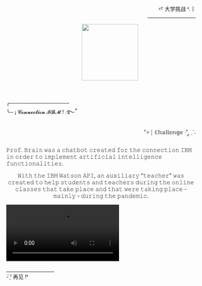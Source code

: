<div align="right" >
  
  <p>
  ꜥꜤ  大学挑战 ❛.⌇ <br>____________________
  </p>
  
</div> 

<div>
  &nbsp;&nbsp;&nbsp;&nbsp;&nbsp;&nbsp;&nbsp;&nbsp;&nbsp;&nbsp;&nbsp;&nbsp;&nbsp;&nbsp;&nbsp;&nbsp;&nbsp;&nbsp;&nbsp;&nbsp;&nbsp;
  &nbsp;&nbsp;&nbsp;&nbsp;&nbsp;&nbsp;&nbsp;&nbsp;&nbsp;&nbsp;&nbsp;&nbsp;&nbsp;&nbsp;&nbsp;&nbsp;&nbsp;&nbsp;&nbsp;&nbsp;&nbsp;
  &nbsp;&nbsp;&nbsp;&nbsp;&nbsp;&nbsp;
  <img height="150px" src="https://user-images.githubusercontent.com/86667062/209699312-96489dff-bf95-43a1-9c23-08c387ed6ec6.png">
</div><br><br>

<div>
  
  <p>
    ╭────────────────<br>
    ╰─ ¡  𝓒𝓸𝓷𝓷𝓮𝓬𝓽𝓲𝓸𝓷 𝓘𝓑𝓜 ! ⨾࿐ྂ
  </p>
  
  <p align="right">
    ˚✧┊ ℂ𝕙𝕒𝕝𝕝𝕖𝕟𝕘𝕖 ·˚ ༘ ˎˊ˗<br>
  </p>
  
  <p align="left">
      𝙿𝚛𝚘𝚏. 𝙱𝚛𝚊𝚒𝚗 𝚠𝚊𝚜 𝚊 𝚌𝚑𝚊𝚝𝚋𝚘𝚝 𝚌𝚛𝚎𝚊𝚝𝚎𝚍 𝚏𝚘𝚛 𝚝𝚑𝚎 𝚌𝚘𝚗𝚗𝚎𝚌𝚝𝚒𝚘𝚗 𝙸𝙱𝙼 𝚒𝚗 𝚘𝚛𝚍𝚎𝚛 𝚝𝚘 𝚒𝚖𝚙𝚕𝚎𝚖𝚎𝚗𝚝 𝚊𝚛𝚝𝚒𝚏𝚒𝚌𝚒𝚊𝚕 𝚒𝚗𝚝𝚎𝚕𝚕𝚒𝚐𝚎𝚗𝚌𝚎 𝚏𝚞𝚗𝚌𝚝𝚒𝚘𝚗𝚊𝚕𝚒𝚝𝚒𝚎𝚜.<br>
   <p align="center">
      𝚆𝚒𝚝𝚑 𝚝𝚑𝚎 𝙸𝙱𝙼 𝚆𝚊𝚝𝚜𝚘𝚗 𝙰𝙿𝙸, 𝚊𝚗 𝚊𝚞𝚡𝚒𝚕𝚒𝚊𝚛𝚢 "𝚝𝚎𝚊𝚌𝚑𝚎𝚛" 𝚠𝚊𝚜 𝚌𝚛𝚎𝚊𝚝𝚎𝚍 𝚝𝚘 𝚑𝚎𝚕𝚙 𝚜𝚝𝚞𝚍𝚎𝚗𝚝𝚜 𝚊𝚗𝚍 𝚝𝚎𝚊𝚌𝚑𝚎𝚛𝚜 𝚍𝚞𝚛𝚒𝚗𝚐 𝚝𝚑𝚎 𝚘𝚗𝚕𝚒𝚗𝚎 𝚌𝚕𝚊𝚜𝚜𝚎𝚜 𝚝𝚑𝚊𝚝 𝚝𝚊𝚔𝚎 𝚙𝚕𝚊𝚌𝚎 𝚊𝚗𝚍 𝚝𝚑𝚊𝚝 𝚠𝚎𝚛𝚎 
      𝚝𝚊𝚔𝚒𝚗𝚐 𝚙𝚕𝚊𝚌𝚎 - 𝚖𝚊𝚒𝚗𝚕𝚢 - 𝚍𝚞𝚛𝚒𝚗𝚐 𝚝𝚑𝚎 𝚙𝚊𝚗𝚍𝚎𝚖𝚒𝚌.
  </p>
 </p>
 
 <div>
 
  <video src="https://user-images.githubusercontent.com/86667062/209701628-b1246541-4070-4907-ad0c-0c70aa60c54f.mp4">
  
 </div>

<div>

   <p>
     ____________________<br> - ̗̀⁽ 再见 !❜
   </p>
  
</div>
